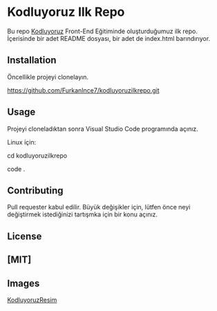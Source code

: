 # Kodluyoruz Ilk Repo
Bu repo [Kodluyoruz](www.kodluyoruz.org) Front-End Eğitiminde oluşturduğumuz ilk repo. İçerisinde bir adet README dosyası, bir adet de index.html barındırıyor.
## Installation
Öncellikle projeyi clonelayın.

https://github.com/FurkanInce7/kodluyoruzilkrepo.git
## Usage 
Projeyi cloneladıktan sonra Visual Studio Code programında açınız.

Linux için:

cd kodluyoruzilkrepo 

code .
## Contributing
Pull requester kabul edilir. Büyük değişikler için, lütfen önce neyi değiştirmek istediğinizi tartışmka için bir konu açınız.
## License
[MIT]
-----
## Images 
[KodluyoruzResim](https://raw.githubusercontent.com/Kodluyoruz/taskforce/main/git/odev1/figures/github.png)